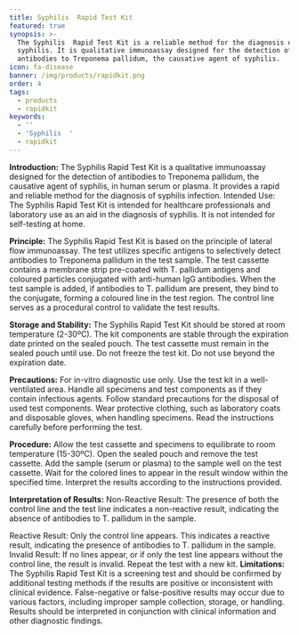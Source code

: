 ```yaml
---
title: Syphilis  Rapid Test Kit
featured: true
synopsis: >-
  The Syphilis  Rapid Test Kit is a reliable method for the diagnosis of
  syphilis. It is qualitative immunoassay designed for the detection of
  antibodies to Treponema pallidum, the causative agent of syphilis.
icon: fa-disease
banner: /img/products/rapidkit.png
order: 4
tags:
  - products
  - rapidkit
keywords:
  - ''
  - 'Syphilis  '
  - rapidkit
---
```


**Introduction:**
The Syphilis  Rapid Test Kit is a qualitative immunoassay designed for the detection of antibodies to Treponema pallidum, the causative agent of syphilis, in human serum or plasma. It provides a rapid and reliable method for the diagnosis of syphilis infection.
Intended Use: The Syphilis  Rapid Test Kit is intended for healthcare professionals and laboratory use as an aid in the diagnosis of syphilis. It is not intended for self-testing at home.

**Principle:**
The Syphilis  Rapid Test Kit is based on the principle of lateral flow immunoassay. The test utilizes specific antigens to selectively detect antibodies to Treponema pallidum in the test sample. The test cassette contains a membrane strip pre-coated with T. pallidum antigens and coloured particles conjugated with anti-human IgG antibodies. When the test sample is added, if antibodies to T. pallidum are present, they bind to the conjugate, forming a coloured line in the test region. The control line serves as a procedural control to validate the test results.

**Storage and Stability:**
The Syphilis  Rapid Test Kit should be stored at room temperature (2-30ºC).
The kit components are stable through the expiration date printed on the sealed pouch.
The test cassette must remain in the sealed pouch until use.
Do not freeze the test kit.
Do not use beyond the expiration date.

**Precautions:**
For in-vitro diagnostic use only.
Use the test kit in a well-ventilated area.
Handle all specimens and test components as if they contain infectious agents.
Follow standard precautions for the disposal of used test components.
Wear protective clothing, such as laboratory coats and disposable gloves, when handling specimens.
Read the instructions carefully before performing the test.

**Procedure:**
Allow the test cassette and specimens to equilibrate to room temperature (15-30ºC).
Open the sealed pouch and remove the test cassette.
Add the sample (serum or plasma) to the sample well on the test cassette.
Wait for the colored lines to appear in the result window within the specified time.
Interpret the results according to the instructions provided.

**Interpretation of Results:**
Non-Reactive Result: The presence of both the control line and the test line indicates a non-reactive result, indicating the absence of antibodies to T. pallidum in the sample.

Reactive Result: Only the control line appears. This indicates a reactive result, indicating the presence of antibodies to T. pallidum in the sample.
Invalid Result: If no lines appear, or if only the test line appears without the control line, the result is invalid. Repeat the test with a new kit.
**Limitations:**
The Syphilis  Rapid Test Kit is a screening test and should be confirmed by additional testing methods if the results are positive or inconsistent with clinical evidence.
False-negative or false-positive results may occur due to various factors, including improper sample collection, storage, or handling.
Results should be interpreted in conjunction with clinical information and other diagnostic findings.
